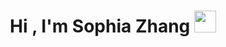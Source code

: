 <h1 align="center"><b>Hi , I'm Sophia Zhang </b><img src="https://media.giphy.com/media/hvRJCLFzcasrR4ia7z/giphy.gif" width="35"></h1>
<br>
